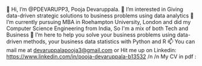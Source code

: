👋 Hi, I’m @PDEVARUPP3, Pooja Devaruppala. 
👀 I’m interested in Giving data-driven strategic solutions to business problems using data analytics 
🌱 I’m currently pursuing MBA in Roehampton University, London and did my Computer Science Engineering from India, So I'm a mix of both Tech and Business 
💞️ I’m here to help you solve your business problems using data-driven methods, your business data statistics with Python and R 
📫 You can mail me at devaruppalapooja3@gmail.com or Hit me up on Linkedin: https://www.linkedin.com/in/pooja-devaruppala-b13532
/n 
/n 
My CV in pdf : 
